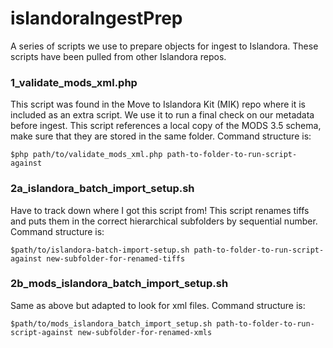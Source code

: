 # islandoraIngestPrep
 A series of scripts we use to prepare objects for ingest to Islandora. These scripts have been pulled from other Islandora repos.
 
### 1_validate_mods_xml.php
 
This script was found in the Move to Islandora Kit (MIK) repo where it is included as an extra script. We use it to run a final check on our metadata before ingest. This script references a local copy of the MODS 3.5 schema, make sure that they are stored in the same folder. Command structure is:
 
 ```$php path/to/validate_mods_xml.php path-to-folder-to-run-script-against```
 
### 2a_islandora_batch_import_setup.sh
 
 Have to track down where I got this script from!
 This script renames tiffs and puts them in the correct hierarchical subfolders by sequential number. Command structure is:
 
 ```$path/to/islandora-batch-import-setup.sh path-to-folder-to-run-script-against new-subfolder-for-renamed-tiffs```
 
### 2b_mods_islandora_batch_import_setup.sh
 
 Same as above but adapted to look for xml files. Command structure is:
 
 ```$path/to/mods_islandora_batch_import_setup.sh path-to-folder-to-run-script-against new-subfolder-for-renamed-xmls```
 
 
 
 
 
 
